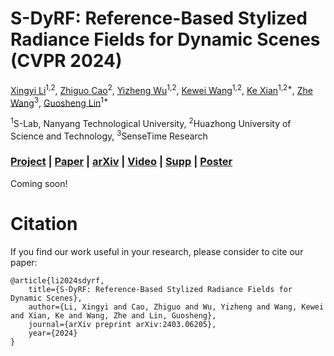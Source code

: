 # S-DyRF: Reference-Based Stylized Radiance Fields for Dynamic Scenes (CVPR 2024)
[Xingyi Li](https://xingyi-li.github.io/)<sup>1,2</sup>,
[Zhiguo Cao](http://english.aia.hust.edu.cn/info/1085/1528.htm)<sup>2</sup>,
[Yizheng Wu](https://scholar.google.com/citations?user=0_iF4jMAAAAJ&hl=en)<sup>1,2</sup>,
[Kewei Wang](https://scholar.google.com/citations?user=fW7pUGMAAAAJ&hl=en)<sup>1,2</sup>,
[Ke Xian](https://kexianhust.github.io/)<sup>1,2*</sup>,
[Zhe Wang](https://wang-zhe.me/)<sup>3</sup>,
[Guosheng Lin](https://guosheng.github.io/)<sup>1*</sup>

<sup>1</sup>S-Lab, Nanyang Technological University, <sup>2</sup>Huazhong University of Science and Technology, <sup>3</sup>SenseTime Research

### [Project](https://xingyi-li.github.io/s-dyrf/) | [Paper](https://github.com/xingyi-li/s-dyrf/) | [arXiv](https://arxiv.org/abs/2403.06205) | [Video](https://github.com/xingyi-li/s-dyrf/) | [Supp](https://github.com/xingyi-li/s-dyrf/) | [Poster](https://github.com/xingyi-li/s-dyrf/)

Coming soon!

# Citation
If you find our work useful in your research, please consider to cite our paper:
```
@article{li2024sdyrf,
    title={S-DyRF: Reference-Based Stylized Radiance Fields for Dynamic Scenes},
    author={Li, Xingyi and Cao, Zhiguo and Wu, Yizheng and Wang, Kewei and Xian, Ke and Wang, Zhe and Lin, Guosheng},
    journal={arXiv preprint arXiv:2403.06205},
    year={2024}
}
```
